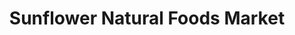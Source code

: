 ---
title: "Sunflower Natural Foods Market"
url: /rhinebeck/sunflower-natural-foods-market/
shop: Gemüse & Obst
---